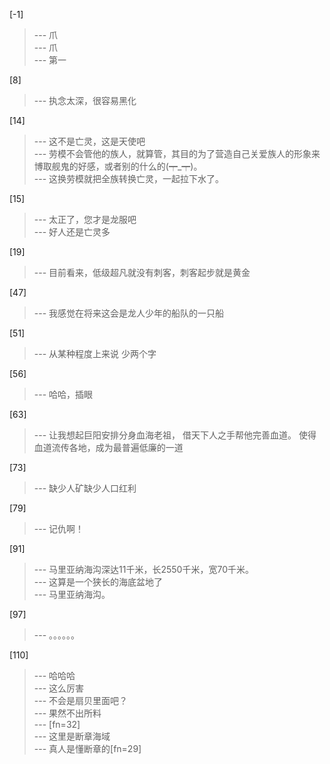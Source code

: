 
[-1] 
>--- 爪<br>
>--- 爪<br>
>--- 第一<br>

[8] 
>--- 执念太深，很容易黑化<br>

[14] 
>--- 这不是亡灵，这是天使吧<br>
>--- 劳模不会管他的族人，就算管，其目的为了营造自己关爱族人的形象来博取舰鬼的好感，或者别的什么的(┯_┯)。<br>
>--- 这换劳模就把全族转换亡灵，一起拉下水了。<br>

[15] 
>--- 太正了，您才是龙服吧<br>
>--- 好人还是亡灵多<br>

[19] 
>--- 目前看来，低级超凡就没有刺客，刺客起步就是黄金<br>

[47] 
>--- 我感觉在将来这会是龙人少年的船队的一只船<br>

[51] 
>--- 从某种程度上来说
少两个字<br>

[56] 
>--- 哈哈，插眼<br>

[63] 
>--- 让我想起巨阳安排分身血海老祖，
借天下人之手帮他完善血道。
使得血道流传各地，成为最普遍低廉的一道<br>

[73] 
>--- 缺少人矿缺少人口红利<br>

[79] 
>--- 记仇啊！<br>

[91] 
>--- 马里亚纳海沟深达11千米，长2550千米，宽70千米。<br>
>--- 这算是一个狭长的海底盆地了<br>
>--- 马里亚纳海沟。<br>

[97] 
>--- 。。。。。。<br>

[110] 
>--- 哈哈哈<br>
>--- 这么厉害<br>
>--- 不会是扇贝里面吧？<br>
>--- 果然不出所料<br>
>--- [fn=32]<br>
>--- 这里是断章海域<br>
>--- 真人是懂断章的[fn=29]<br>
